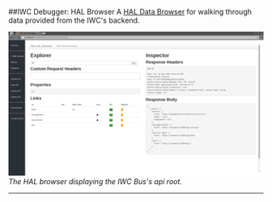 ##IWC Debugger: HAL Browser
A [HAL Data Browser](https://github.com/mikekelly/hal-browser) for walking through data provided from the IWC's backend.

![img](../../assets/debugger_hal.png)
_The HAL browser displaying the IWC Bus's api root._


***